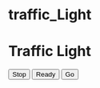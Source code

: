 # traffic_Light
<!DOCTYPE html>
<html>

<head>
    <link rel="stylesheet" href="https://stackpath.bootstrapcdn.com/bootstrap/4.5.2/css/bootstrap.min.css" integrity="sha384-JcKb8q3iqJ61gNV9KGb8thSsNjpSL0n8PARn9HuZOnIxN0hoP+VmmDGMN5t9UJ0Z" crossorigin="anonymous" />
    <script src="https://code.jquery.com/jquery-3.5.1.slim.min.js" integrity="sha384-DfXdz2htPH0lsSSs5nCTpuj/zy4C+OGpamoFVy38MVBnE+IbbVYUew+OrCXaRkfj" crossorigin="anonymous"></script>
    <script src="https://cdn.jsdelivr.net/npm/popper.js@1.16.1/dist/umd/popper.min.js" integrity="sha384-9/reFTGAW83EW2RDu2S0VKaIzap3H66lZH81PoYlFhbGU+6BZp6G7niu735Sk7lN" crossorigin="anonymous"></script>
    <script src="https://stackpath.bootstrapcdn.com/bootstrap/4.5.2/js/bootstrap.min.js" integrity="sha384-B4gt1jrGC7Jh4AgTPSdUtOBvfO8shuf57BaghqFfPlYxofvL8/KUEfYiJOMMV+rV" crossorigin="anonymous"></script>
</head>

<body>
    <div class="bg-color">
        <h1 class="mainheading">Traffic Light</h1>
        <div class="d-flex flex-row justify-content-center m-5">
            <div class="d-flex flex-column">
                <button id="stopButton" class="button" onclick="turnOnRed()">Stop</button>
                <button id="readyButton" class="button" onclick="turnOnYellow()">Ready</button>
                <button id="goButton" class="button" onclick="turnOnGreen()">Go</button>
            </div>
            <div class="traffic-light">
                <div id="stopLight" class="bulb"></div>
                <div id="readyLight" class="bulb"></div>
                <div id="goLight" class="bulb"></div>
            </div>
        </div>
    </div>
</body>

</html>

